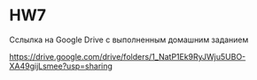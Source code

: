 # HW7


Сслылка на Google Drive с выполненным домашним заданием

https://drive.google.com/drive/folders/1_NatP1Ek9RyJWju5UBO-XA49gijLsmee?usp=sharing
